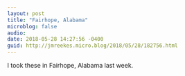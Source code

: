 ```yaml
---
layout: post
title: "Fairhope, Alabama"
microblog: false
audio: 
date: 2018-05-28 14:27:56 -0400
guid: http://jmreekes.micro.blog/2018/05/28/182756.html
---
```






I took these in Fairhope, Alabama last week.
